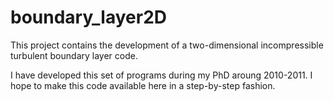 # boundary_layer2D
This project contains the development of a two-dimensional incompressible turbulent boundary layer code. 

I have developed this set of programs during my PhD aroung 2010-2011. I hope to make this code available here in a step-by-step fashion. 
